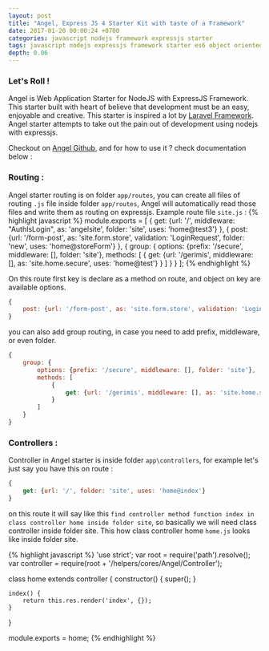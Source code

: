 ```yaml
---
layout: post
title: "Angel, Express JS 4 Starter Kit with taste of a Framework"
date: 2017-01-20 00:00:24 +0700
categories: javascript nodejs framework expressjs starter
tags: javascript nodejs expressjs framework starter es6 object oriented design pattern kukuhprabowo
depth: 0.06
---
```

### Let's Roll !
Angel is Web Application Starter for NodeJS with ExpressJS Framework. This starter built with heart of believe that development must be an easy, enjoyable and creative. This starter is inspired a lot by [Laravel Framework](https://github.com/laravel/laravel). Angel starter attempts to take out the pain out of development using nodejs with expressjs. 

Checkout on [Angel Github](https://github.com/kukuhpro/Angel-ExpressJS4-Starter), and for how to use it ? check documentation below :

### Routing : 
Angel starter routing is on folder `app/routes`, you can create all files of routing `.js` file inside folder `app/routes`, Angel will automatically read those files and write them as routing on expressjs. Example route file `site.js` :
{% highlight javascript %}
module.exports = [
	{
		get: {url: '/', middleware: "AuthIsLogin", as: 'angelsite', folder: 'site', uses: 'home@test3'}
	},
	{
		post: {url: '/form-post', as: 'site.form.store', validation: 'LoginRequest', folder: 'new', uses: 'home@storeForm'}
	},
	{
		group: {
			options: {prefix: '/secure', middleware: [], folder: 'site'},
			methods: [
				{
					get: {url: '/gerimis', middleware: [], as: 'site.home.secure', uses: 'home@test'}
				}
			]
		}
	}
];
{% endhighlight %}

On this route first key is declare as a method on route, and object on key are available options.
```javascript
{
	post: {url: '/form-post', as: 'site.form.store', validation: 'LoginRequest', folder: 'new', uses: 'home@storeForm'}
}
``` 

you can also add group routing, in case you need to add prefix, middleware, or even folder.
```javascript
{
	group: {
		options: {prefix: '/secure', middleware: [], folder: 'site'},
		methods: [
			{
				get: {url: '/gerimis', middleware: [], as: 'site.home.secure', uses: 'home@test'}
			}
		]
	}
}
```

### Controllers :
Controller in Angel starter is inside folder `app\controllers`, for example let's just say you have this on route : 
```javascript
{
	get: {url: '/', folder: 'site', uses: 'home@index'}
}
```
on this route it will say like this `find controller method function index in class controller home inside folder site`, so basically we will need class controller inside folder site. This how class controller home `home.js` looks like inside folder site.

{% highlight javascript %}
'use strict';
var root         = require('path').resolve();
var controller = require(root + '/helpers/cores/Angel/Controller');

class home extends controller {
	constructor() {
		super();
	}

	index() {
		return this.res.render('index', {});
	}
}

module.exports = home;
{% endhighlight %}




